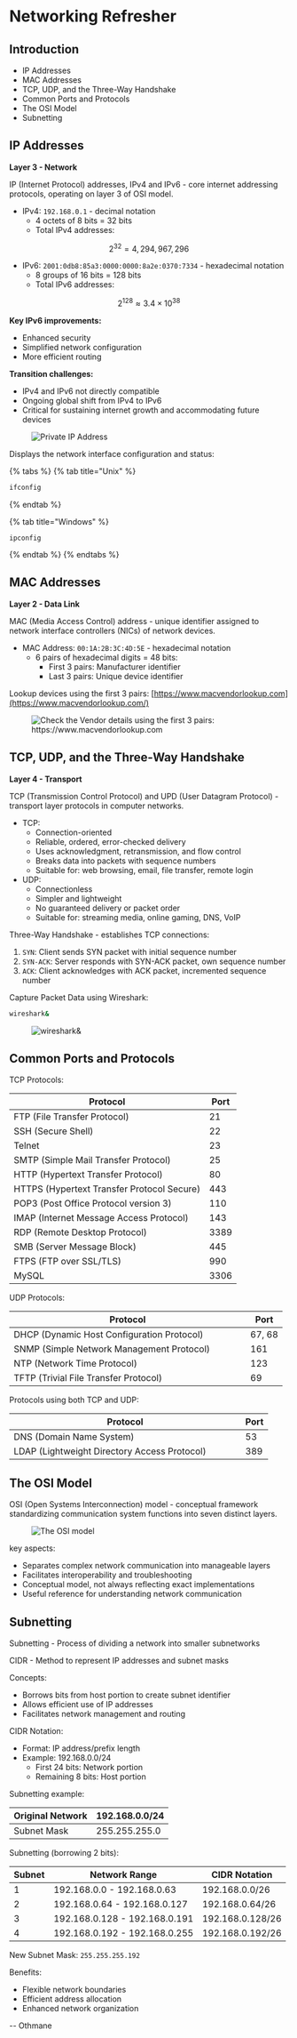 # Networking Refresher

## Introduction

* IP Addresses
* MAC Addresses
* TCP, UDP, and the Three-Way Handshake
* Common Ports and Protocols
* The OSI Model
* Subnetting



## IP Addresses

**Layer 3 - Network**

IP (Internet Protocol) addresses, IPv4 and IPv6 - core internet addressing protocols, operating on layer 3 of OSI model.

* IPv4: `192.168.0.1` - decimal notation
  * 4 octets of 8 bits = 32 bits
  * Total IPv4 addresses:

$$
2^{32} = 4,294,967,296
$$

* IPv6: `2001:0db8:85a3:0000:0000:8a2e:0370:7334` - hexadecimal notation
  * 8 groups of 16 bits = 128 bits
  * Total IPv6 addresses:

$$
2^{128} ≈ 3.4 × 10^{38}
$$

**Key IPv6 improvements:**

* Enhanced security
* Simplified network configuration
* More efficient routing

**Transition challenges:**

* IPv4 and IPv6 not directly compatible
* Ongoing global shift from IPv4 to IPv6
* Critical for sustaining internet growth and accommodating future devices



<figure><img src="../../../.gitbook/assets/image (30).png" alt="Private IP Address"><figcaption></figcaption></figure>



Displays the network interface configuration and status:

{% tabs %}
{% tab title="Unix" %}
```sh
ifconfig
```
{% endtab %}

{% tab title="Windows" %}
```batch
ipconfig
```
{% endtab %}
{% endtabs %}



## MAC Addresses

**Layer 2 - Data Link**

MAC (Media Access Control) address - unique identifier assigned to network interface controllers (NICs) of network devices.

* MAC Address: `00:1A:2B:3C:4D:5E` - hexadecimal notation
  * 6 pairs of hexadecimal digits = 48 bits:
    * First 3 pairs: Manufacturer identifier
    * Last 3 pairs: Unique device identifier



Lookup devices using the first 3 pairs: [https://www.macvendorlookup.com](https://www.macvendorlookup.com/)

<figure><img src="../../../.gitbook/assets/image.png" alt="Check the Vendor details using the first 3 pairs: https://www.macvendorlookup.com"><figcaption></figcaption></figure>



## TCP, UDP, and the Three-Way Handshake

**Layer 4 - Transport**

TCP (Transmission Control Protocol) and UPD (User Datagram Protocol) - transport layer protocols in computer networks.

* TCP:
  * Connection-oriented
  * Reliable, ordered, error-checked delivery
  * Uses acknowledgment, retransmission, and flow control
  * Breaks data into packets with sequence numbers
  * Suitable for: web browsing, email, file transfer, remote login
* UDP:
  * Connectionless
  * Simpler and lightweight
  * No guaranteed delivery or packet order
  * Suitable for: streaming media, online gaming, DNS, VoIP

Three-Way Handshake - establishes TCP connections:

1. `SYN`: Client sends SYN packet with initial sequence number
2. `SYN-ACK`: Server responds with SYN-ACK packet, own sequence number
3. `ACK`: Client acknowledges with ACK packet, incremented sequence number



Capture Packet Data using Wireshark:

```sh
wireshark&
```

<figure><img src="../../../.gitbook/assets/image (1).png" alt="wireshark&#x26;"><figcaption></figcaption></figure>



## Common Ports and Protocols

TCP Protocols:

| Protocol                                   | Port |
| ------------------------------------------ | ---- |
| FTP (File Transfer Protocol)               | 21   |
| SSH (Secure Shell)                         | 22   |
| Telnet                                     | 23   |
| SMTP (Simple Mail Transfer Protocol)       | 25   |
| HTTP (Hypertext Transfer Protocol)         | 80   |
| HTTPS (Hypertext Transfer Protocol Secure) | 443  |
| POP3 (Post Office Protocol version 3)      | 110  |
| IMAP (Internet Message Access Protocol)    | 143  |
| RDP (Remote Desktop Protocol)              | 3389 |
| SMB (Server Message Block)                 | 445  |
| FTPS (FTP over SSL/TLS)                    | 990  |
| MySQL                                      | 3306 |



UDP Protocols:

<table><thead><tr><th width="411">Protocol</th><th>Port</th></tr></thead><tbody><tr><td>DHCP (Dynamic Host Configuration Protocol)</td><td>67, 68</td></tr><tr><td>SNMP (Simple Network Management Protocol)</td><td>161</td></tr><tr><td>NTP (Network Time Protocol)</td><td>123</td></tr><tr><td>TFTP (Trivial File Transfer Protocol)</td><td>69</td></tr></tbody></table>



Protocols using both TCP and UDP:

<table><thead><tr><th width="402">Protocol</th><th>Port</th></tr></thead><tbody><tr><td>DNS (Domain Name System)</td><td>53</td></tr><tr><td>LDAP (Lightweight Directory Access Protocol)</td><td>389</td></tr></tbody></table>



## The OSI Model

OSI (Open Systems Interconnection) model - conceptual framework standardizing communication system functions into seven distinct layers.

<figure><img src="../../../.gitbook/assets/image (2).png" alt="The OSI model"><figcaption></figcaption></figure>

key aspects:

* Separates complex network communication into manageable layers
* Facilitates interoperability and troubleshooting
* Conceptual model, not always reflecting exact implementations
* Useful reference for understanding network communication



## Subnetting

Subnetting - Process of dividing a network into smaller subnetworks

CIDR - Method to represent IP addresses and subnet masks



Concepts:

* Borrows bits from host portion to create subnet identifier
* Allows efficient use of IP addresses
* Facilitates network management and routing



CIDR Notation:

* Format: IP address/prefix length
* Example: 192.168.0.0/24
  * First 24 bits: Network portion
  * Remaining 8 bits: Host portion



Subnetting example:

| Original Network | 192.168.0.0/24 |
| ---------------- | -------------- |
| Subnet Mask      | 255.255.255.0  |

Subnetting (borrowing 2 bits):

| Subnet | Network Range                 | CIDR Notation    |
| ------ | ----------------------------- | ---------------- |
| 1      | 192.168.0.0 - 192.168.0.63    | 192.168.0.0/26   |
| 2      | 192.168.0.64 - 192.168.0.127  | 192.168.0.64/26  |
| 3      | 192.168.0.128 - 192.168.0.191 | 192.168.0.128/26 |
| 4      | 192.168.0.192 - 192.168.0.255 | 192.168.0.192/26 |

New Subnet Mask: `255.255.255.192`



Benefits:

* Flexible network boundaries
* Efficient address allocation
* Enhanced network organization







\-- Othmane



